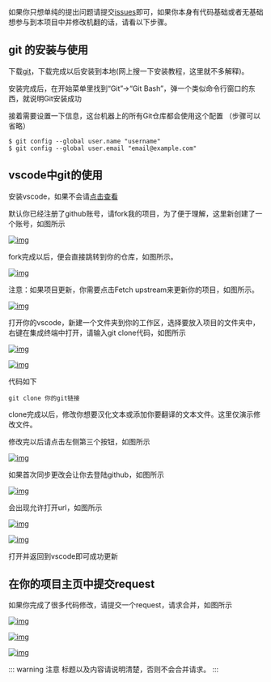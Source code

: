 如果你只想单纯的提出问题请提交[issues](https://github.com/Dclef/renpy-tl/issues)即可，如果你本身有代码基础或者无基础想参与到本项目中并修改机翻的话，请看以下步骤。

## git 的安装与使用

下载[git](https://git-scm.com/downloads)，下载完成以后安装到本地(网上搜一下安装教程，这里就不多解释)。

安装完成后，在开始菜单里找到“Git”->“Git Bash”，弹一个类似命令行窗口的东西，就说明Git安装成功

接着需要设置一下信息，这台机器上的所有Git仓库都会使用这个配置 （步骤可以省略）

```
$ git config --global user.name "username"
$ git config --global user.email "email@example.com"
```

## vscode中git的使用

安装vscode，如果不会请[点击查看](https://github.com/dclef/renpy-tl#vscode)

默认你已经注册了github账号，请fork我的项目，为了便于理解，这里新创建了一个账号，如图所示

[![img](https://camo.githubusercontent.com/4c0065de685e6030ad4857e6066fc71bc0016eee2df308952adc26efd43d261c/68747470733a2f2f63646e2e6a7364656c6976722e6e65742f67682f44636c65662f43444e2f72656e70792f72656e70795f323032322d30312d33315f30302d31322d34362e706e67)](https://camo.githubusercontent.com/4c0065de685e6030ad4857e6066fc71bc0016eee2df308952adc26efd43d261c/68747470733a2f2f63646e2e6a7364656c6976722e6e65742f67682f44636c65662f43444e2f72656e70792f72656e70795f323032322d30312d33315f30302d31322d34362e706e67)

fork完成以后，便会直接跳转到你的仓库，如图所示。

[![img](https://camo.githubusercontent.com/c67e099e3238de0b086f7483d2475afe45119bc29e5e897ae4eaa608caa29e11/68747470733a2f2f63646e2e6a7364656c6976722e6e65742f67682f44636c65662f43444e2f72656e70792f72656e70795f323032322d30312d33315f30302d31382d33302e706e67)](https://camo.githubusercontent.com/c67e099e3238de0b086f7483d2475afe45119bc29e5e897ae4eaa608caa29e11/68747470733a2f2f63646e2e6a7364656c6976722e6e65742f67682f44636c65662f43444e2f72656e70792f72656e70795f323032322d30312d33315f30302d31382d33302e706e67)

注意：如果项目更新，你需要点击Fetch upstream来更新你的项目，如图所示。

[![img](https://camo.githubusercontent.com/d64b579e0c2ab984b63960e03720a9b279942d6ad4440e3501d612f820d93e98/68747470733a2f2f63646e2e6a7364656c6976722e6e65742f67682f44636c65662f43444e2f72656e70792f72656e70795f323032322d30312d33315f30302d32322d32312e706e67)](https://camo.githubusercontent.com/d64b579e0c2ab984b63960e03720a9b279942d6ad4440e3501d612f820d93e98/68747470733a2f2f63646e2e6a7364656c6976722e6e65742f67682f44636c65662f43444e2f72656e70792f72656e70795f323032322d30312d33315f30302d32322d32312e706e67)

打开你的vscode，新建一个文件夹到你的工作区，选择要放入项目的文件夹中，右键在集成终端中打开，请输入git clone代码，如图所示

[![img](https://camo.githubusercontent.com/df533d9b8f0517db2be51ee4f9f4ebffa1246ac7361927959d6ac86ca5e6e73e/68747470733a2f2f63646e2e6a7364656c6976722e6e65742f67682f44636c65662f43444e2f72656e70792f72656e70795f323032322d30312d33315f30302d32362d34392e706e67)](https://camo.githubusercontent.com/df533d9b8f0517db2be51ee4f9f4ebffa1246ac7361927959d6ac86ca5e6e73e/68747470733a2f2f63646e2e6a7364656c6976722e6e65742f67682f44636c65662f43444e2f72656e70792f72656e70795f323032322d30312d33315f30302d32362d34392e706e67)

[![img](https://camo.githubusercontent.com/d2881154cbb63b274c5b0ae61bcb419af0bd9cc336b760029b03bfa00b39cb8b/68747470733a2f2f63646e2e6a7364656c6976722e6e65742f67682f44636c65662f43444e2f72656e70792f72656e70795f323032322d30312d33315f30302d32362d33302e706e67)](https://camo.githubusercontent.com/d2881154cbb63b274c5b0ae61bcb419af0bd9cc336b760029b03bfa00b39cb8b/68747470733a2f2f63646e2e6a7364656c6976722e6e65742f67682f44636c65662f43444e2f72656e70792f72656e70795f323032322d30312d33315f30302d32362d33302e706e67)

代码如下

```
git clone 你的git链接
```

clone完成以后，修改你想要汉化文本或添加你要翻译的文本文件。这里仅演示修改文件。

修改完以后请点击左侧第三个按钮，如图所示

[![img](https://camo.githubusercontent.com/e2e84d19d52ddc0b302109874ae9881b4b19f52cfde3f8352b458b92d2600b09/68747470733a2f2f63646e2e6a7364656c6976722e6e65742f67682f44636c65662f43444e2f72656e70792f72656e70795f323032322d30312d33315f30302d33332d35352e706e67)](https://camo.githubusercontent.com/e2e84d19d52ddc0b302109874ae9881b4b19f52cfde3f8352b458b92d2600b09/68747470733a2f2f63646e2e6a7364656c6976722e6e65742f67682f44636c65662f43444e2f72656e70792f72656e70795f323032322d30312d33315f30302d33332d35352e706e67)

如果首次同步更改会让你去登陆github，如图所示

[![img](https://camo.githubusercontent.com/cdd1adcfbb2b988928acac690a506deb5430bd97c0cf69a0009d0c85b4bf1cb9/68747470733a2f2f63646e2e6a7364656c6976722e6e65742f67682f44636c65662f43444e2f72656e70792f72656e70795f323032322d30312d33315f30302d33342d33362e706e67)](https://camo.githubusercontent.com/cdd1adcfbb2b988928acac690a506deb5430bd97c0cf69a0009d0c85b4bf1cb9/68747470733a2f2f63646e2e6a7364656c6976722e6e65742f67682f44636c65662f43444e2f72656e70792f72656e70795f323032322d30312d33315f30302d33342d33362e706e67)

会出现允许打开url，如图所示

[![img](https://camo.githubusercontent.com/7c5984286188f8b8266ea7797617a6e82a0c469bdfa27b660cb8f424e7e3d3f3/68747470733a2f2f63646e2e6a7364656c6976722e6e65742f67682f44636c65662f43444e2f72656e70792f72656e70795f323032322d30312d33315f30302d33352d33382e706e67)](https://camo.githubusercontent.com/7c5984286188f8b8266ea7797617a6e82a0c469bdfa27b660cb8f424e7e3d3f3/68747470733a2f2f63646e2e6a7364656c6976722e6e65742f67682f44636c65662f43444e2f72656e70792f72656e70795f323032322d30312d33315f30302d33352d33382e706e67)

[![img](https://camo.githubusercontent.com/8f6f604eb964107787056f6232db064f669f0e8561e1a38951b32e09efd1faa2/68747470733a2f2f63646e2e6a7364656c6976722e6e65742f67682f44636c65662f43444e2f72656e70792f72656e70795f323032322d30312d33315f30302d33352d31302e706e67)](https://camo.githubusercontent.com/8f6f604eb964107787056f6232db064f669f0e8561e1a38951b32e09efd1faa2/68747470733a2f2f63646e2e6a7364656c6976722e6e65742f67682f44636c65662f43444e2f72656e70792f72656e70795f323032322d30312d33315f30302d33352d31302e706e67)

打开并返回到vscode即可成功更新

## 在你的项目主页中提交request

如果你完成了很多代码修改，请提交一个request，请求合并，如图所示

[![img](https://camo.githubusercontent.com/e8cffd2e594af850094a0f6b32c5a356b2a0e851832a117207b9a84e1c68149d/68747470733a2f2f63646e2e6a7364656c6976722e6e65742f67682f44636c65662f43444e2f72656e70792f72656e70795f323032322d30312d33315f30302d34352d34352e706e67)](https://camo.githubusercontent.com/e8cffd2e594af850094a0f6b32c5a356b2a0e851832a117207b9a84e1c68149d/68747470733a2f2f63646e2e6a7364656c6976722e6e65742f67682f44636c65662f43444e2f72656e70792f72656e70795f323032322d30312d33315f30302d34352d34352e706e67)

[![img](https://camo.githubusercontent.com/7c6b63d94b622cfed6805060c71e29a284c0b85e9b67fca1dab1c7123c7ff13d/68747470733a2f2f63646e2e6a7364656c6976722e6e65742f67682f44636c65662f43444e2f72656e70792f72656e70795f323032322d30312d33315f30302d34362d33332e706e67)](https://camo.githubusercontent.com/7c6b63d94b622cfed6805060c71e29a284c0b85e9b67fca1dab1c7123c7ff13d/68747470733a2f2f63646e2e6a7364656c6976722e6e65742f67682f44636c65662f43444e2f72656e70792f72656e70795f323032322d30312d33315f30302d34362d33332e706e67)

[![img](https://camo.githubusercontent.com/9b017b57760af67c807c310f4de3addca9ddf3933e4799f74ee19571ccb3193d/68747470733a2f2f63646e2e6a7364656c6976722e6e65742f67682f44636c65662f43444e2f72656e70792f72656e70795f323032322d30312d33315f30302d34372d33392e706e67)](https://camo.githubusercontent.com/9b017b57760af67c807c310f4de3addca9ddf3933e4799f74ee19571ccb3193d/68747470733a2f2f63646e2e6a7364656c6976722e6e65742f67682f44636c65662f43444e2f72656e70792f72656e70795f323032322d30312d33315f30302d34372d33392e706e67)

::: warning 注意
标题以及内容请说明清楚，否则不会合并请求。
:::